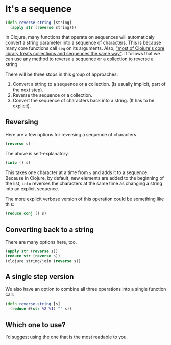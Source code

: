 # It's a sequence

```clojure
(defn reverse-string [string]
  (apply str (reverse string)))
```

In Clojure, many functions that operate on sequences will automaticaly convert a string parameter into a sequence of characters.
This is because many core functions call `seq` on its arguments.
Also, ["most of Clojure's core library treats collections and sequences the same way"][collections-and-sequences].
It follows that we can use any method to reverse a sequence or a collection to reverse a string.

There will be three stops in this group of approaches:

1. Convert a string to a sequence or a collection. (Is usually implicit, part of the next step).
2. Reverse the sequence or a collection.
3. Convert the sequence of characters back into a string. (It has to be explicit).

## Reversing

Here are a few options for reversing a sequence of characters.
```clojure
(reverse s)
```
The above is self-explanatory.
```clojure
(into () s)
```
This takes one character at a time from `s` and adds it to a sequence.
Because in Clojure, by default, new elements are added to the beginning of the list,
`into` reverses the characters at the same time as changing a string into an explicit sequence.

The more explicit verbose version of this operation could be something like this:
```clojure
(reduce conj () s)
```

## Converting back to a string

There are many options here, too.

```clojure
(apply str (reverse s))
(reduce str (reverse s))
(clojure.string/join (reverse s))
```

## A single step version

We also have an option to combine all three operations into a single function call:

```clojure
(defn reverse-string [s]
  (reduce #(str %2 %1) "" s))
```

## Which one to use?

I'd suggest using the one that is the most readable to you.

[collections-and-sequences]: https://clojure-doc.org/articles/language/collections_and_sequences/
